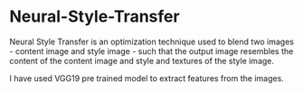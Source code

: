 # Neural-Style-Transfer

Neural Style Transfer is an optimization technique used to blend two images - content image and style image - such that the output image resembles the content of the content image and style and textures of the style image. 

I have used VGG19 pre trained model to extract features from the images.
